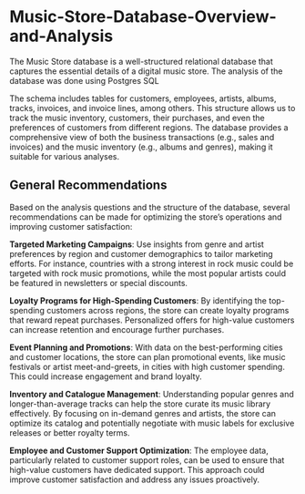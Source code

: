 # Music-Store-Database-Overview-and-Analysis
The Music Store database is a well-structured relational database that captures the essential details of a digital music store. The analysis of the database was done using Postgres SQL

The schema includes tables for customers, employees, artists, albums, tracks, invoices, and invoice lines, among others. This structure allows us to track the music inventory, customers, their purchases, and even the preferences of customers from different regions. The database provides a comprehensive view of both the business transactions (e.g., sales and invoices) and the music inventory (e.g., albums and genres), making it suitable for various analyses.

## General Recommendations
Based on the analysis questions and the structure of the database, several recommendations can be made for optimizing the store’s operations and improving customer satisfaction:

**Targeted Marketing Campaigns**: Use insights from genre and artist preferences by region and customer demographics to tailor marketing efforts. For instance, countries with a strong interest in rock music could be targeted with rock music promotions, while the most popular artists could be featured in newsletters or special discounts.

**Loyalty Programs for High-Spending Customers**: By identifying the top-spending customers across regions, the store can create loyalty programs that reward repeat purchases. Personalized offers for high-value customers can increase retention and encourage further purchases.

**Event Planning and Promotions**: With data on the best-performing cities and customer locations, the store can plan promotional events, like music festivals or artist meet-and-greets, in cities with high customer spending. This could increase engagement and brand loyalty.

**Inventory and Catalogue Management**: Understanding popular genres and longer-than-average tracks can help the store curate its music library effectively. By focusing on in-demand genres and artists, the store can optimize its catalog and potentially negotiate with music labels for exclusive releases or better royalty terms.

**Employee and Customer Support Optimization**: The employee data, particularly related to customer support roles, can be used to ensure that high-value customers have dedicated support. This approach could improve customer satisfaction and address any issues proactively.
